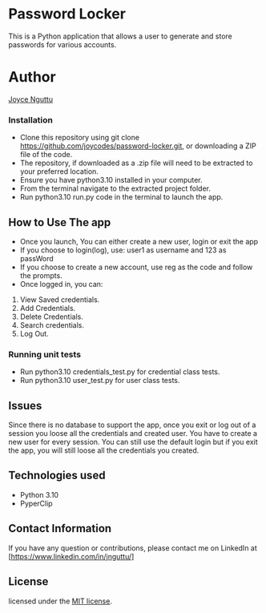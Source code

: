 # Password Locker

This is a Python application that allows a user to generate and store passwords for various accounts.

# Author 

[Joyce Nguttu](https://github.com/joycodes)

### Installation

* Clone this repository using git clone https://github.com/joycodes/password-locker.git, or downloading a ZIP file of the code.
* The repository, if downloaded as a .zip file will need to be extracted to your preferred location.
* Ensure you have python3.10 installed in your computer.
* From the terminal navigate to the extracted project folder.
* Run python3.10 run.py code in the terminal to launch the app.

## How to Use The app

* Once you launch, You can either create a new user, login or exit the app  
* If you choose to login(log), use: user1 as username and 123 as passWord
* If you choose to create a new account, use reg as the code and follow the prompts.
* Once logged in, you can:

1. View Saved credentials.
2. Add Credentials.
3. Delete Credentials.
4. Search credentials.
5. Log Out.

### Running unit tests

* Run python3.10 credentials_test.py for credential class tests.
* Run python3.10 user_test.py for user class tests.

## Issues

Since there is no database to support the app, once you exit or log out of a session you loose all the credentials and created user. You have to create a new user for every session. You can still use the default login but if you exit the app, you will still loose all the credentials you created.

## Technologies used

* Python 3.10
* PyperClip

## Contact Information 

If you have any question or contributions, please contact me on LinkedIn at [https://www.linkedin.com/in/jnguttu/]

## License

licensed under the [MIT license](LICENSE).
